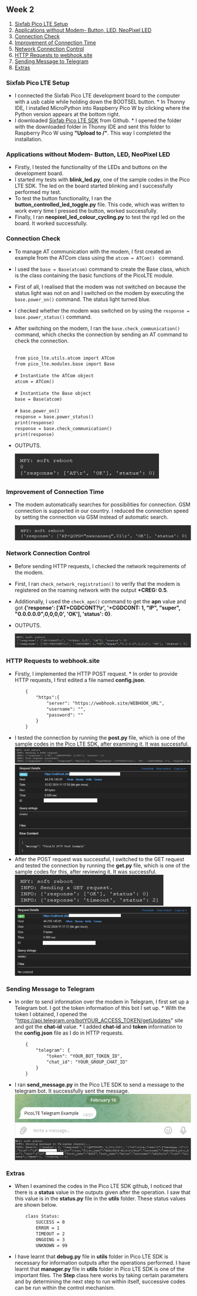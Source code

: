 ## Week 2

1. [Sixfab Pico LTE Setup](#sixfab-pico-lte-setup)
2. [Applications without Modem- Button, LED, NeoPixel LED ](#applications-without-modem--button-led-neopixel-led)
3. [Connection Check ](#connection-check)
4. [Improvement of Connection Time ](#improvement-of-connection-time)
5. [Network Connection Control](#network-connection-control)
6. [HTTP Requests to webhook.site](#http-requests-to-webhooksite)
7. [Sending Message to Telegram](#sending-message-to-telegram)
8. [Extras](#extras)

### Sixfab Pico LTE Setup 

* I connected the Sixfab Pico LTE development board to the computer with a usb cable while holding down the BOOTSEL button. * In Thonny IDE, I installed MicroPython into Raspberry Pico W by clicking where the Python version appears at the bottom right. 
* I downloaded [Sixfab Pico LTE SDK](https://github.com/sixfab/pico_lte_micropython-sdk) from Github. * I opened the folder with the downloaded folder in Thonny IDE and sent this folder to Raspberry Pico W using **"Upload to /"**. This way I completed the installation.

### Applications without Modem- Button, LED, NeoPixel LED 

* Firstly, I tested the functionality of the LEDs and buttons on the development board.
* I started my tests with **blink_led.py**, one of the sample codes in the Pico LTE SDK. The led on the board started blinking and I successfully performed my test.  
* To test the button functionality, I ran the **button_controlled_led_toggle.py** file. This code, which was written to work every time I pressed the button, worked successfully. 
* Finally, I ran **neopixel_led_colour_cycling.py** to test the rgd led on the board. It worked successfully. 

### Connection Check 

* To manage AT communication with the modem, I first created an example from the ATCom class using the `atcom = ATCom() ` command. 
* I used the `base = Base(atcom)` command to create the Base class, which is the class containing the basic functions of the PicoLTE module. 
* First of all, I realised that the modem was not switched on because the status light was not on and I switched on the modem by executing the `base.power_on()` command. The status light turned blue. 
* I checked whether the modem was switched on by using the `response = base.power_status()` command. 
* After switching on the modem, I ran the `base.check_communication()` command, which checks the connection by sending an AT command to check the connection. 

    ```

    from pico_lte.utils.atcom import ATCom 
    from pico_lte.modules.base import Base
    
    # Instantiate the ATCom object 
    atcom = ATCom() 
    
    # Instantiate the Base object 
    base = Base(atcom)

    # base.power_on()
    response = base.power_status()
    print(response)
    response = base.check_communication()
    print(response)

    ```
* OUTPUTS. 

    ![check_conn](images/week2-images/check_conn.png)

### Improvement of Connection Time 

* The modem automatically searches for possibilities for connection. GSM connection is supported in our country. I reduced the connection speed by setting the connection via GSM instead of automatic search.

    ![improvment_conn](images/week2-images/improvement_of_conn_time.png)

### Network Connection Control

* Before sending HTTP requests, I checked the network requirements of the modem. 
* First, I ran `check_network_registration()` to verify that the modem is registered on the roaming network with the output **+CREG: 0.5**. 
* Additionally, I used the `check_apn()` command to get the **apn** value and got **{'response': ['AT+CGDCONT?\r', '+CGDCONT: 1, "IP", "super", "0.0.0.0.0",0,0,0,0', 'OK'], 'status': 0}**. 
* OUTPUTS.

    ![check_network](images/week2-images/check_network.png)

### HTTP Requests to webhook.site

* Firstly, I implemented the HTTP POST request. * In order to provide HTTP requests, I first edited a file named **config.json**.
    ```
        {
            "https":{
                "server": "https://webhook.site/WEBHOOK_URL",
                "username": "",
                "password": ""
            }
        }
    ```
* I tested the connection by running the **post.py** file, which is one of the sample codes in the Pico LTE SDK, after examining it. It was successful. 
    ![post_ok](images/week2-images/post_ok.png) 
    ![webhook_post_ok](images/week2-images/webhook_post_ok.png) 
* After the POST request was successful, I switched to the GET request and tested the connection by running the **get.py** file, which is one of the sample codes for this, after reviewing it. It was successful. 
    ![get_ok](images/week2-images/get_ok.png) 
    ![webhook_get_ok](images/week2-images/webhook_get_ok.png)

### Sending Message to Telegram

* In order to send information over the modem in Telegram, I first set up a Telegram bot. I got the token information of this bot I set up. * With the token I obtained, I opened the "https://api.telegram.org/botYOUR_ACCESS_TOKEN/getUpdates" site and got the **chat-id** value. * I added **chat-id** and **token** information to the **config.json** file as I do in HTTP requests.
    ```
        {
            "telegram": {
                "token": "YOUR_BOT_TOKEN_ID",
                "chat_id": "YOUR_GROUP_CHAT_ID"
            }
        }
    ```
* I ran **send_message.py** in the Pico LTE SDK to send a message to the telegram bot. It successfully sent the message.
    ![telegram_ok](images/week2-images/telegram_ok.png)
    ![telegram_ok](images/week2-images/telegram_ok_2.png)


### Extras 

* When I examined the codes in the Pico LTE SDK github, I noticed that there is a **status** value in the outputs given after the operation. I saw that this value is in the **status.py** file in the **utils** folder. These status values are shown below.
    ```
        class Status:
            SUCCESS = 0
            ERROR = 1
            TIMEOUT = 2
            ONGOING = 3
            UNKNOWN = 99
    ```
* I have learnt that **debug.py** file in **utils** folder in Pico LTE SDK is necessary for information outputs after the operations performed. I have learnt that **manager.py** file in **utils** folder in Pico LTE SDK is one of the important files. The **Step** class here works by taking certain parameters and by determining the next step to run within itself, successive codes can be run within the control mechanism.
